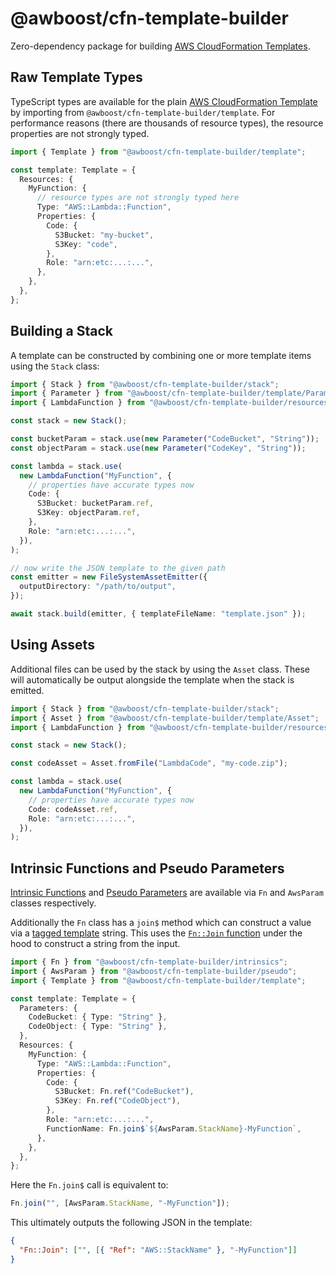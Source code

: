 # @awboost/cfn-template-builder

Zero-dependency package for building [AWS CloudFormation Templates](https://docs.aws.amazon.com/AWSCloudFormation/latest/UserGuide/template-formats.html).

## Raw Template Types

TypeScript types are available for the plain [AWS CloudFormation Template](https://docs.aws.amazon.com/AWSCloudFormation/latest/UserGuide/template-formats.html) by importing from `@awboost/cfn-template-builder/template`. For performance reasons (there are thousands of resource types), the resource properties are not strongly typed.

```typescript
import { Template } from "@awboost/cfn-template-builder/template";

const template: Template = {
  Resources: {
    MyFunction: {
      // resource types are not strongly typed here
      Type: "AWS::Lambda::Function",
      Properties: {
        Code: {
          S3Bucket: "my-bucket",
          S3Key: "code",
        },
        Role: "arn:etc:...:...",
      },
    },
  },
};
```

## Building a Stack

A template can be constructed by combining one or more template items using the `Stack` class:

```typescript
import { Stack } from "@awboost/cfn-template-builder/stack";
import { Parameter } from "@awboost/cfn-template-builder/template/Parameter";
import { LambdaFunction } from "@awboost/cfn-template-builder/resources/AWS-Lambda-Function";

const stack = new Stack();

const bucketParam = stack.use(new Parameter("CodeBucket", "String"));
const objectParam = stack.use(new Parameter("CodeKey", "String"));

const lambda = stack.use(
  new LambdaFunction("MyFunction", {
    // properties have accurate types now
    Code: {
      S3Bucket: bucketParam.ref,
      S3Key: objectParam.ref,
    },
    Role: "arn:etc:...:...",
  }),
);

// now write the JSON template to the given path
const emitter = new FileSystemAssetEmitter({
  outputDirectory: "/path/to/output",
});

await stack.build(emitter, { templateFileName: "template.json" });
```

## Using Assets

Additional files can be used by the stack by using the `Asset` class. These will automatically be output alongside the template when the stack is emitted.

```typescript
import { Stack } from "@awboost/cfn-template-builder/stack";
import { Asset } from "@awboost/cfn-template-builder/template/Asset";
import { LambdaFunction } from "@awboost/cfn-template-builder/resources/AWS-Lambda-Function";

const stack = new Stack();

const codeAsset = Asset.fromFile("LambdaCode", "my-code.zip");

const lambda = stack.use(
  new LambdaFunction("MyFunction", {
    // properties have accurate types now
    Code: codeAsset.ref,
    Role: "arn:etc:...:...",
  }),
);
```

## Intrinsic Functions and Pseudo Parameters

[Intrinsic Functions](https://docs.aws.amazon.com/AWSCloudFormation/latest/UserGuide/intrinsic-function-reference.html) and [Pseudo Parameters](https://docs.aws.amazon.com/AWSCloudFormation/latest/UserGuide/pseudo-parameter-reference.html) are available via `Fn` and `AwsParam` classes respectively.

Additionally the `Fn` class has a `join$` method which can construct a value via a [tagged template](https://developer.mozilla.org/en-US/docs/Web/JavaScript/Reference/Template_literals#tagged_templates) string. This uses the [`Fn::Join` function](https://docs.aws.amazon.com/AWSCloudFormation/latest/UserGuide/intrinsic-function-reference-join.html) under the hood to construct a string from the input.

```typescript
import { Fn } from "@awboost/cfn-template-builder/intrinsics";
import { AwsParam } from "@awboost/cfn-template-builder/pseudo";
import { Template } from "@awboost/cfn-template-builder/template";

const template: Template = {
  Parameters: {
    CodeBucket: { Type: "String" },
    CodeObject: { Type: "String" },
  },
  Resources: {
    MyFunction: {
      Type: "AWS::Lambda::Function",
      Properties: {
        Code: {
          S3Bucket: Fn.ref("CodeBucket"),
          S3Key: Fn.ref("CodeObject"),
        },
        Role: "arn:etc:...:...",
        FunctionName: Fn.join$`${AwsParam.StackName}-MyFunction`,
      },
    },
  },
};
```

Here the `Fn.join$` call is equivalent to:

```typescript
Fn.join("", [AwsParam.StackName, "-MyFunction"]);
```

This ultimately outputs the following JSON in the template:

```json
{
  "Fn::Join": ["", [{ "Ref": "AWS::StackName" }, "-MyFunction"]]
}
```
